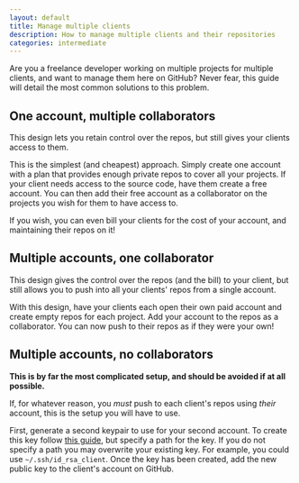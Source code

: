 ```yaml
---
layout: default
title: Manage multiple clients
description: How to manage multiple clients and their repositories
categories: intermediate
---
```


<p class="intro">Are you a freelance developer working on multiple projects for multiple clients, and want to manage them here on GitHub?  Never fear, this guide will detail the most common solutions to this problem.</p>

One account, multiple collaborators
-----------------------------------

This design lets you retain control over the repos, but still gives your clients access to them.

This is the simplest (and cheapest) approach.  Simply create one account with a plan that provides enough private repos to cover all your projects.  If your client needs access to the source code, have them create a free account.  You can then add their free account as a collaborator on the projects you wish for them to have access to.

If you wish, you can even bill your clients for the cost of your account, and maintaining their repos on it!

Multiple accounts, one collaborator
-----------------------------------

This design gives the control over the repos (and the bill) to your client, but still allows you to push into all your clients' repos from a single account.

With this design, have your clients each open their own paid account and create empty repos for each project.  Add your account to the repos as a collaborator.  You can now push to their repos as if they were your own!

Multiple accounts, no collaborators
-----------------------------------

__This is by far the most complicated setup, and should be avoided if at all possible.__

If, for whatever reason, you *must* push to each client's repos using _their_ account, this is the setup you will have to use.

First, generate a second keypair to use for your second account.  To create this key follow [this guide](/key-setup-redirect), but specify a path for the key.  If you do not specify a path you may overwrite your existing key.  For example, you could use `~/.ssh/id_rsa_client`.  Once the key has been created, add the new public key to the client's account on GitHub.
